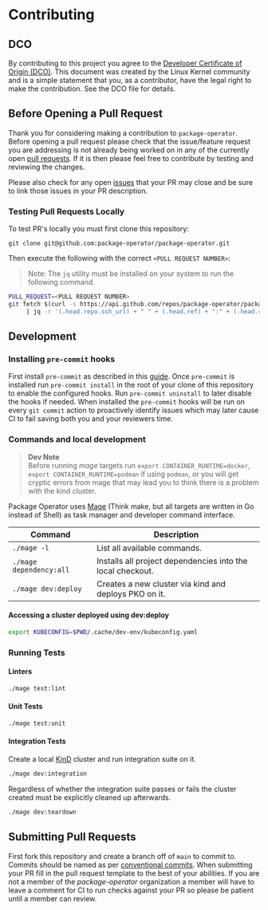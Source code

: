 # Contributing

## DCO

By contributing to this project you agree to the [Developer Certificate of Origin (DCO)](./DCO). This document was created by the Linux Kernel community and is a simple statement that you, as a contributor, have the legal right to make the contribution. See the DCO file for details.

## Before Opening a Pull Request

Thank you for considering making a contribution to `package-operator`.
Before opening a pull request please check that the issue/feature request
you are addressing is not already being worked on in any of the currently
open [pull requests](https://github.com/package-operator/package-operator/pulls).
If it is then please feel free to contribute by testing and reviewing the changes.

Please also check for any open [issues](https://github.com/package-operator/package-operator/issues)
that your PR may close and be sure to link those issues in your PR description.

### Testing Pull Requests Locally

To test PR's locally you must first clone this repository:

`git clone git@github.com:package-operator/package-operator.git`

Then execute the following with the correct `<PULL REQUEST NUMBER>`:

> Note: The `jq` utility must be installed on your system to run the following command.

```bash
PULL_REQUEST=<PULL REQUEST NUMBER>
git fetch $(curl -s https://api.github.com/repos/package-operator/package-operator/pulls/${PULL_REQUEST} \
     | jq -r '(.head.repo.ssh_url) + " " + (.head.ref) + ":" + (.head.ref)')
```

## Development

### Installing `pre-commit` hooks

First install `pre-commit` as described in this [guide](https://pre-commit.com/#install).
Once `pre-commit` is installed run `pre-commit install` in the root of your clone of this
repository to enable the configured hooks. Run `pre-commit uninstall` to later disable the
hooks if needed. When installed the `pre-commit` hooks will be run on every `git commit`
action to proactively identify issues which may later cause CI to fail saving both you
and your reviewers time.

### Commands and local development

> **Dev Note**\
> Before running _mage_ targets run `export CONTAINER_RUNTIME=docker`, `export CONTAINER_RUNTIME=podman` if using `podman`, or you will get cryptic errors from mage that may lead you to think there is a problem with the kind cluster.

Package Operator uses [Mage](https://magefile.org/) (Think make, but all targets are written in Go instead of Shell) as task manager and developer command interface.

| Command                  | Description                                                                               |
| ------------------------ | ----------------------------------------------------------------------------------------- |
| `./mage -l`              | List all available commands.                                                              |
| `./mage dependency:all`  | Installs all project dependencies into the local checkout.                                |
| `./mage dev:deploy`      | Creates a new cluster via kind and deploys PKO on it.                                     |

#### Accessing a cluster deployed using dev:deploy

```sh
export KUBECONFIG=$PWD/.cache/dev-env/kubeconfig.yaml
```

### Running Tests

#### Linters

```sh
./mage test:lint
```

#### Unit Tests

```sh
./mage test:unit
```

#### Integration Tests

Create a local [KinD](https://kind.sigs.k8s.io/) cluster and run integration
suite on it.

```sh
./mage dev:integration
```

Regardless of whether the integration suite passes or fails the cluster created
must be explicitly cleaned up afterwards.

```sh
./mage dev:teardown
```

## Submitting Pull Requests

First fork this repository and create a branch off of `main` to commit to.
Commits should be named as per
[conventional commits](https://www.conventionalcommits.org/en/v1.0.0/).
When submitting your PR fill in the pull request template to the best of
your abilities. If you are not a member of the _package-operator_ organization a
member will have to leave a comment for CI to run checks against your
PR so please be patient until a member can review.
